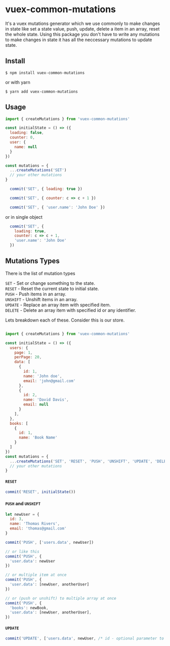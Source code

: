 # vuex-common-mutations
It's a vuex mutations generator which we use commonly to make changes in state like set a state value, push, update, delete a item in an array, reset the whole state. Using this package you don't have to write any mutations to make changes in state it has all the neccessary mutations to update state.

## Install

```
$ npm install vuex-common-mutations
```
or with yarn
```
$ yarn add vuex-common-mutations
```

## Usage

```js
import { createMutations } from 'vuex-common-mutations'

const initialState = () => ({
  loading: false,
  counter: 0,
  user: {
    name: null
  }
})

const mutations = {
  ...createMutations('SET')
  // your other mutations
}
```
```js
  commit('SET', { loading: true })
```
```js
  commit('SET', { counter: c => c + 1 })
```
```js
  commit('SET', { 'user.name': 'John Doe' })
```
or in single object
```js
  commit('SET', { 
    loading: true,
    counter: c => c + 1,
    'user.name': 'John Doe'
  })
```

## Mutations Types
There is the list of mutation types

`SET`       - Set or change something to the state.\
`RESET`     - Reset the current state to initial state.\
`PUSH`      - Push items in an array.\
`UNSHIFT`   - Unshift items in an array.\
`UPDATE`    - Replace an array item with specified item.\
`DELETE`    - Delete an array item with specified id or any identifier.

Lets breakdown each of these. Consider this is our store.

```js

import { createMutations } from 'vuex-common-mutations'

const initialState = () => ({
  users: {
    page: 1,
    perPage: 20,
    data: [
      {
        id: 1,
        name: 'John doe',
        email: 'john@gmail.com'
      },
      {
        id: 2,
        name: 'David Davis',
        email: null
      }
    ],
  },
  books: [
    {
      id: 1,
      name: 'Book Name'
    }
  ]
})
const mutations = {
  ...createMutations('SET', 'RESET', 'PUSH', 'UNSHIFT', 'UPDATE', 'DELETE')
  // your other mutations
}
```

#### `RESET`
```js
commit('RESET', initialState())
```

#### `PUSH` and  `UNSHIFT`
```js
let newUser = {
  id: 3,
  name: 'Thomas Rivers',
  email: 'thomas@gmail.com'
}

commit('PUSH', ['users.data', newUser])

// or like this
commit('PUSH', {
  'user.data': newUser
})

// or multiple item at once
commit('PUSH', {
  'user.data': [newUser, anotherUser]
})

// or (push or unshift) to multiple array at once
commit('PUSH', {
  'books': newBook,
  'user.data': [newUser, anotherUser],
})
```

#### `UPDATE`

```js
commit('UPDATE', ['users.data', newUser, /* id - optional parameter to match by */])
```